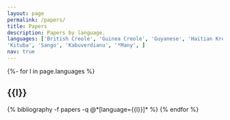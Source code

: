 ```yaml
---
layout: page
permalink: /papers/
title: Papers
description: Papers by language.
languages: ['British Creole', 'Guinea Creole', 'Guyanese', 'Haitian Kreyol', 'Mauritian Creole', 'Nigerian Pidgin', 'Singlish', 'West African Pidgin', 'Jamaican Creole English', 'Guadeloupean Creole', 'Antillean Creole', 'Krio', 'Cameroonian Pidgin', 'Seychelles Creole',
'Kituba', 'Sango', 'Kabuverdianu', '*Many', ]
nav: true
---
```

<div class="publications">

{%- for l in page.languages %}
  <h2 class="language">{{l}}</h2>
  {% bibliography -f papers -q @*[language={{l}}]* %}
{% endfor %}

</div>
